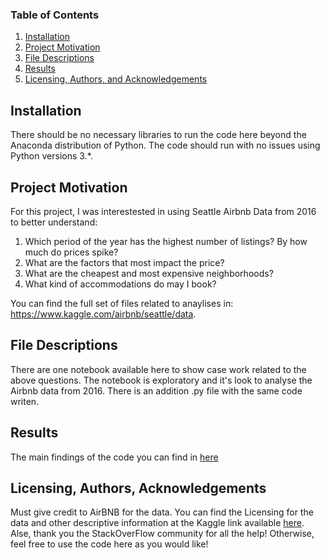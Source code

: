 ### Table of Contents

1. [Installation](#installation)
2. [Project Motivation](#motivation)
3. [File Descriptions](#files)
4. [Results](#results)
5. [Licensing, Authors, and Acknowledgements](#licensing)

## Installation <a name="installation"></a>

There should be no necessary libraries to run the code here beyond the Anaconda distribution of Python.  The code should run with no issues using Python versions 3.*.

## Project Motivation<a name="motivation"></a>

For this project, I was interestested in using Seattle Airbnb Data from 2016 to better understand:

1. Which period of the year has the highest number of listings? By how much do prices spike?
2. What are the factors that most impact the price?
3. What are the cheapest and most expensive neighborhoods?
4. What kind of accommodations do may I book?

You can find the full set of files related to anaylises in: https://www.kaggle.com/airbnb/seattle/data.  

## File Descriptions <a name="files"></a>

There are one notebook available here to show case work related to the above questions. The notebook is exploratory and it's look to analyse the Airbnb data from 2016. There is an addition .py file with the same code writen. 

## Results<a name="results"></a>

The main findings of the code you can find in [here](https://matsuch.medium.com/can-you-guess-the-best-time-to-visit-seattle-24025ab7da70)

## Licensing, Authors, Acknowledgements<a name="licensing"></a>

Must give credit to AirBNB for the data.  You can find the Licensing for the data and other descriptive information at the Kaggle link available [here](https://www.kaggle.com/airbnb/seattle).  Alse, thank you the StackOverFlow community for all the help! Otherwise, feel free to use the code here as you would like! 
